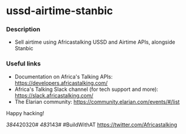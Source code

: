 # ussd-airtime-stanbic

### Description

-   Sell airtime using Africastalking USSD and Airtime APIs, alongside Stanbic

### Useful links

-   Documentation on Africa's Talking APIs: https://developers.africastalking.com/
-   Africa's Talking Slack channel (for tech support and more): https://slack.africastalking.com/
-   The Elarian community: https://community.elarian.com/events/#/list

Happy hacking!

*384*420320#
*483*143#
#BuildWithAT
https://twitter.com/Africastalking